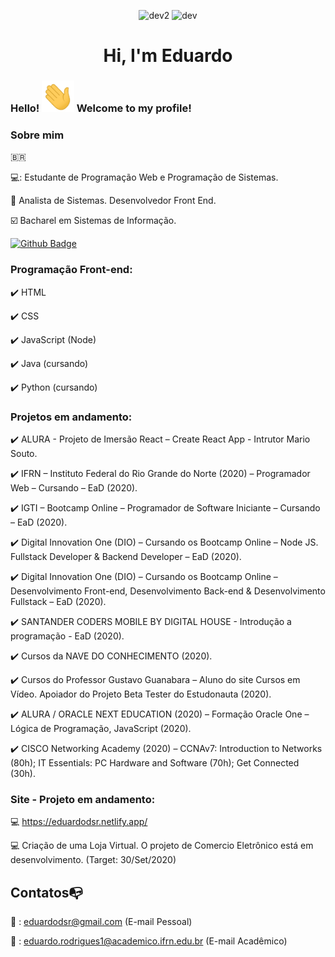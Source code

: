 <p align="center">
  <img src=https://github.com/eduardodsr/mypage/blob/master/dev2.gif?raw=true" alt="dev2" width="150px" />
  <img src=https://github.com/eduardodsr/mypage/blob/master/dev.gif?raw=true" alt="dev" width="150px" />
</p>
<h1 align="center"> Hi, I'm Eduardo</h1>

### Hello! <img style="margin: 0 auto" src="https://github.com/ABSphreak/ABSphreak/blob/master/gifs/Hi.gif" height="50"> Welcome to my profile!

### Sobre mim 

🇧🇷

💻: Estudante de Programação Web e Programação de Sistemas. 

:bookmark: Analista de Sistemas. Desenvolvedor Front End. 

:ballot_box_with_check: Bacharel em Sistemas de Informação. 

[![Github Badge](https://img.shields.io/badge/-Github-000?style=flat-square&logo=Github&logoColor=white&link=https://github.com/eduardodsr/)](https://github.com/eduardodsr/)

### Programação Front-end:

✔️ HTML

✔️ CSS

✔️ JavaScript (Node)

✔️ Java (cursando)

✔️ Python (cursando)


### Projetos em andamento:

✔️ ALURA - Projeto de Imersão React – Create React App - Intrutor Mario Souto.

✔️ IFRN – Instituto Federal do Rio Grande do Norte (2020) – Programador Web – Cursando – EaD (2020).

✔️ IGTI – Bootcamp Online – Programador de Software Iniciante – Cursando – EaD (2020).

✔️ Digital Innovation One (DIO) – Cursando os Bootcamp Online – Node JS. Fullstack Developer & Backend Developer – EaD (2020). 

✔️ Digital Innovation One (DIO) – Cursando os Bootcamp Online – Desenvolvimento Front-end, Desenvolvimento Back-end & Desenvolvimento Fullstack – EaD (2020).

✔️ SANTANDER CODERS MOBILE BY DIGITAL HOUSE - Introdução a programação - EaD (2020).

✔️ Cursos da NAVE DO CONHECIMENTO (2020).

✔️ Cursos do Professor Gustavo Guanabara – Aluno do site Cursos em Vídeo. Apoiador do Projeto Beta Tester do Estudonauta (2020).

✔️ ALURA / ORACLE NEXT EDUCATION (2020) – Formação Oracle One – Lógica de Programação, JavaScript (2020). 

✔️ CISCO Networking Academy (2020) – CCNAv7: Introduction to Networks (80h); IT Essentials: PC Hardware and Software (70h); Get Connected (30h). 


### Site - Projeto em andamento:

:computer: <https://eduardodsr.netlify.app/>

:computer: Criação de uma Loja Virtual. O projeto de Comercio Eletrônico está em desenvolvimento. (Target: 30/Set/2020)

## Contatos:mailbox_with_no_mail:

:email: : eduardodsr@gmail.com (E-mail Pessoal)

:email: : eduardo.rodrigues1@academico.ifrn.edu.br	(E-mail Acadêmico)
